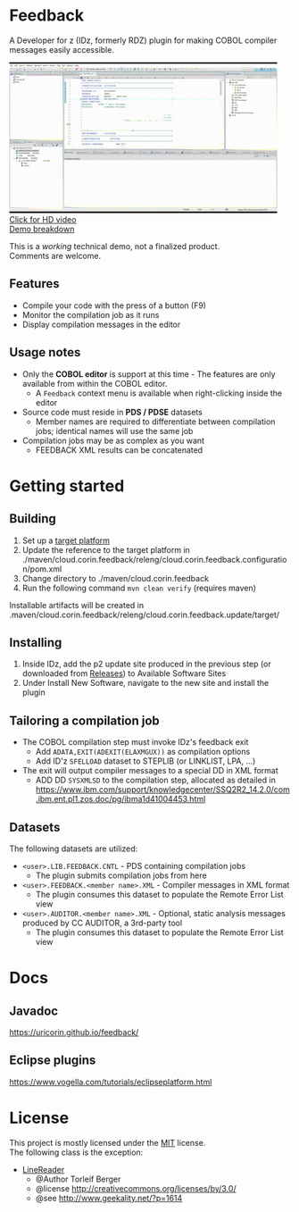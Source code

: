 # Feedback
A Developer for z (IDz, formerly RDZ) plugin for making COBOL compiler messages easily accessible.

[![demo](demo/feedback.gif)](demo/feedback.mp4?raw=true)  
[Click for HD video](demo/feedback.mp4?raw=true)  
[Demo breakdown](demo/README.md)

This is a *working* technical demo, not a finalized product.  
Comments are welcome.

## Features
* Compile your code with the press of a button (F9)
* Monitor the compilation job as it runs
* Display compilation messages in the editor

## Usage notes
* Only the **COBOL editor** is support at this time - The features are only available from within the COBOL editor.
  * A `Feedback` context menu is available when right-clicking inside the editor    
* Source code must reside in **PDS / PDSE** datasets 
  * Member names are required to differentiate between compilation jobs; identical names will use the same job
* Compilation jobs may be as complex as you want
  * FEEDBACK XML results can be concatenated

# Getting started
## Building
1. Set up a [target platform](https://github.com/uricorin/feedback/wiki/Setting-up-a-target-platform)
2. Update the reference to the target platform in ./maven/cloud.corin.feedback/releng/cloud.corin.feedback.configuration/pom.xml 
3. Change directory to ./maven/cloud.corin.feedback
4. Run the following command `mvn clean verify` (requires maven)

Installable artifacts will be created in .maven/cloud.corin.feedback/releng/cloud.corin.feedback.update/target/

## Installing
1. Inside IDz, add the p2 update site produced in the previous step (or downloaded from [Releases](https://github.com/uricorin/feedback/releases)) to Available Software Sites
2. Under Install New Software, navigate to the new site and install the plugin 

## Tailoring a compilation job
* The COBOL compilation step must invoke IDz's feedback exit
  * Add `ADATA,EXIT(ADEXIT(ELAXMGUX))` as compilation options
  * Add ID'z `SFELLOAD` dataset to STEPLIB (or LINKLIST, LPA, ...)
* The exit will output compiler messages to a special DD in XML format
  * ADD DD `SYSXMLSD` to the compilation step, allocated as detailed in 
https://www.ibm.com/support/knowledgecenter/SSQ2R2_14.2.0/com.ibm.ent.pl1.zos.doc/pg/ibma1d41004453.html

## Datasets
The following datasets are utilized:
* `<user>.LIB.FEEDBACK.CNTL` - PDS containing compilation jobs
  * The plugin submits compilation jobs from here
* `<user>.FEEDBACK.<member name>.XML` - Compiler messages in XML format
  * The plugin consumes this dataset to populate the Remote Error List view 
* `<user>.AUDITOR.<member name>.XML` - Optional, static analysis messages produced by CC AUDITOR, a 3rd-party tool
  * The plugin consumes this dataset to populate the Remote Error List view 

# Docs
## Javadoc
https://uricorin.github.io/feedback/

## Eclipse plugins
https://www.vogella.com/tutorials/eclipseplatform.html


# License
This project is mostly licensed under the [MIT](LICENSE) license.  
The following class is the exception:
* [LineReader](maven/cloud.corin.feedback/bundles/cloud.corin.feedback.core/src/cloud/corin/common/rdz/LineReader.java)  
  * @Author Torleif Berger
  * @license http://creativecommons.org/licenses/by/3.0/
  * @see http://www.geekality.net/?p=1614
